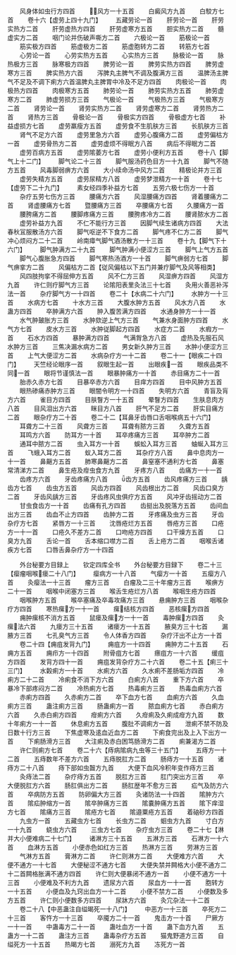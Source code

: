 <!-- { "loadSidebar": true } -->
　　风身体如虫行方四首
　　风方一十五首
　　白癜风方九首
　　白駮方七首
　　卷十六【虚劳上四十九门】
　　五藏劳论一首
　　肝劳论一首
　　肝劳实热方二首
　　肝劳虚热方四首
　　肝劳虚寒方五首
　　胆实热方二首
　　髓虚实方二首
　　咽门论并伤破声嘶方二首
　　六极论一首
　　筋极论一首
　　筋实极方四首
　　筋虚极方二首
　　筋虚胞转方二首
　　转筋方七首
　　心劳论一首
　　心劳实热方五首
　　心实热方三首
　　脉极论一首
　　脉热极方三首
　　脉寒极方四首
　　脾劳论一首
　　脾劳实热方四首
　　脾劳虚寒方三首
　　脾实热方六首
　　泻脾丸主脾气不调及腹满方三首
　　温脾汤主脾气不足及不调下痢方六首温脾丸主脾胃中冷及不足方四首
　　肉极论一首
　　肉极热方四首
　　肉极寒方五首
　　肺劳论一首
　　肺劳实热方五首
　　肺劳虚寒方二首
　　肺虚劳损方三首
　　气极论一首
　　气极热方三首
　　气极寒方二首
　　肾劳论一首
　　肾劳实热方二首
　　肾劳虚寒方二首
　　肾劳热方二首
　　肾热方三首
　　骨极论一首
　　骨极实方四首
　　骨极虚方七首
　　补益虚损方七首
　　虚劳羸瘦方五首
　　虚劳食不生肌肤方三首
　　长肌肤方三首
　　肾气不足方六首
　　虚劳里急方六首
　　虚劳心腹痛方二首
　　虚劳偏枯方一首
　　虚劳骨热方二首
　　虚劳虚烦不得眠方八首
　　病后不得眠方二首
　　虚劳百病方五首
　　虚劳隂萎方七首
　　虚劳小便利方五首
　　卷十八【脚气上十二门】
　　脚气论二十三首
　　脚气服汤药色目方一十九首
　　脚气不随方五首
　　风毒脚弱痹方六首
　　大小续命汤中风方二首
　　精极论并方三首
　　虚劳失精方五首
　　虚劳尿精方八首
　　虚劳梦泄精方一十首
　　卷十七【虚劳下二十九门】
　　素女经四季补益方七首
　　五劳六极七伤方一十首
　　杂疗五劳七伤方三首
　　腰痛方六首
　　风湿腰痛方四首
　　肾着腰痛方二首
　　肾虚腰痛方七首
　　暨腰痛方三首
　　卒腰痛方七首
　　久腰痛方一首
　　腰胯痛方二首
　　腰脚疼痛方三首
　　腰胯疼冷方二首
　　腰肾脓水方二首
　　虚劳补益方九首
　　不仁不能行方三首
　　因脚气续生诸病方四首
　　大法春秋冝服散汤方六首
　　脚气呕逆不下食方二首
　　脚气疼不仁方二首
　　脚气冲心烦闷方二十二首
　　岭南瘴气脚气酒汤散方一十三首
　　卷十九【脚气下十六门】
　　脚气肿满方二十九首
　　脚气肿满小便涩方三首
　　脚气上气方五首
　　脚气心腹胀急方四首
　　脚气寒热汤酒方一十首
　　脚气痹弱方七首
　　脚气痹挛方二首
　　风偏枯方二首【従风偏枯以下五门并兼疗脚气及风等相类】
　　风四肢拘挛不得屈伸方五首
　　风不仁方三首
　　风湿痹方四首
　　风湿方九首
　　许仁则疗脚气方三首
　　论隂阳表里灸法三十七首
　　灸用火善恶补泻法一首
　　杂疗脚气方一十四首
　　卷二十【水病二十六门】
　　水肿方一十三首
　　水病方七首
　　十水方三首
　　大腹水肿方五首
　　风水方八首
　　水蛊方四首
　　卒肿满方六首
　　肿入腹苦满方四首
　　水通身肿方一十一首
　　水气肿皷胀方三首
　　水肿欬逆上气方三首
　　气兼水身面肿方四首
　　水气方七首
　　皮水方三首
　　水肿従脚起方四首
　　水症方二首
　　水瘕方一首
　　石水方四首
　　暴肿满方四首
　　气满胷急方八首
　　虚热及先服石风水肿方三首
　　三焦决漏水病方二首
　　男女新久肿方三首
　　水肿小便涩方三首
　　上气大便涩方二首
　　水病杂疗方一十二首
　　卷二十一【眼疾二十四门】
　　天竺经论眼序一首
　　叙眼生起一首
　　出眼疾一首
　　眼疾品类不同一首
　　眼将节谨慎法一首
　　眼暴肿痛方一十首
　　赤目痛方二十一首
　　胎赤久赤方七首
　　目暴卒赤方六首
　　目痒方四首
　　目中风肿方五首
　　眼热碜痛赤肿方三首
　　眼闇令明方一十四首
　　失明方六首
　　青盲及肓方六首
　　雀目方四首
　　目肤瞖方一十五首
　　晕瞖方四首
　　生肤息肉方八首
　　目风泪出方六首
　　眯目方八首
　　肝气不足方二首
　　肝实目痛方二首
　　眼杂疗方二十首
　　卷二十二【耳鼻牙齿唇口舌咽喉病五十六门】
　　耳聋方二十三首
　　风聋方三首
　　耳聋有脓方三首
　　久聋方五首
　　耳鸣方六首
　　防耳方一十首
　　耳卒疼痛方三首
　　耳卒肿方二首
　　通耳中脓方二首
　　虫入耳方一十首
　　蜈蚣入耳方三首
　　蚰蜒入耳方三首
　　飞蛾入耳方二首
　　蚁入耳方二首
　　耳杂疗方八首
　　鼻中息肉方一十一首
　　鼻齆方五首
　　肺寒鼻齆方二首
　　鼻窒塞不通利方七首
　　鼻塞常清涕方二首
　　鼻生疮及疳虫食方九首
　　牙疼方八首
　　齿痛方一十一首
　　齿疼方六首
　　牙齿疼痛方八首
　　齿方五首
　　齿风疼痛方三首
　　龋齿方七首
　　齿虫方五首
　　风齿方四首
　　风齿根出方二首
　　风齿口臭方二首
　　牙齿风龋方三首
　　牙齿疼风虫俱疗方五首
　　风冲牙齿摇动方二首
　　甘虫食齿方一十首
　　齿痛有孔方四首
　　齿挺出及脱落方五首
　　齿间血出方三首
　　齿血不止方四首
　　齿肿方二首
　　牙疼痛及虫方三首
　　牙齿杂疗方七首
　　紧唇方一十三首
　　沈唇疮烂方五首
　　唇疮方三首
　　口疮方一十一首
　　口疮久不差方二首
　　口吻疮方四首
　　口干燥方五首
　　口臭方九首
　　舌论一首
　　舌本缩口噤方二首
　　舌上疮方二首
　　咽喉舌诸疾方七首
　　口唇舌鼻杂疗方一十四首













　　外台秘要方目録上
　　钦定四库全书
　　外台秘要方目録下
　　卷二十三【瘿瘤咽喉瘘二十八门】
　　瘿病方一十八首
　　气瘿方一十首
　　五瘿方八首
　　灸瘿法一十三首
　　瘤方三首
　　白瘤及二三十年瘤方三首
　　喉痹方二十一首
　　咽喉中闭塞方三首
　　喉舌生疮烂方八首
　　喉咽生疮方四首
　　咽喉肿方五首
　　喉卒塞痛及卒毒攻痛方三首
　　悬痈肿方三首
　　咽喉杂疗方四首
　　寒热瘰方一十一首
　　瘰结核方四首
　　恶核瘰方四首
　　痈肿瘰核不消方五首
　　鼠瘘及瘰方一十一首
　　毒肿瘰方四首
　　灸瘰法六首
　　九瘘方三十五首
　　诸瘘方一十五首
　　腋臭方三十七首
　　漏腋方三首
　　七孔臭气方三首
　　令人体香方四首
　　杂疗汗出不止方一十首
　　卷二十四【痈疽发背九门】
　　痈疽方一十四首
　　痈肿方二十五首
　　石痈方五首
　　痈疖方一十四首
　　附骨疽方七首
　　瘭疽方一十六首
　　缓疽方四首
　　发背方四十一首
　　痈疽发背杂疗方二十六首
　　卷二十五【痢三十三门】
　　水糓痢方一十首
　　水痢方六首
　　久水痢不差肠垢方四首
　　冷痢方二十二首
　　冷痢食不消下方六首
　　白痢方八首
　　重下方六首
　　卒暴冷下部疼闷方二首
　　冷热痢方七首
　　热毒痢方三首
　　热毒血痢方六首
　　赤痢方四首
　　久赤痢方二首
　　卒下血方七首
　　血痢方六首
　　久血痢方三首
　　蛊注痢方三首
　　肠蛊痢方一首
　　脓血痢方七首
　　赤白痢方六首
　　久赤白痢方四首
　　疳痢方六首
　　久疳痢及久痢成疳方九首
　　数十年痢方一十一首
　　休息痢方五首
　　腹肚不调痢方一首
　　泄痢不禁不防及日数十行方三首
　　下焦虚寒及逺血近血方二首
　　下痢食完出及上入下出方一首
　　下痢肠滑方三首
　　大注痢及赤白困笃肠滑方二首
　　痢兼渴方二首
　　许仁则痢方七首
　　卷二十六【痔病隂病九虫等三十五门】
　　五痔方一十二首
　　五痔数年不差方六首
　　五痔脱肛方二首
　　肠痔方一十五首
　　诸痔方二十八首
　　痔下部如虫齧方九首
　　大便下血风冷积年变作痔方三首
　　灸痔法二首
　　杂疗痔方五首
　　脱肛方三首
　　肛门突出方三首
　　卒大便脱肛方六首
　　肠肛俱出方二首
　　肠肛歴年不愈方三首
　　疝气及防方六首
　　卒病防方五首
　　防卵偏大方三首
　　灸诸防法一十四首
　　隂肿方六首
　　隂疝肿缩方一首
　　隂卒肿痛方三首
　　隂嚢肿痛方五首
　　隂下痒湿方七首
　　隂痛方三首
　　隂疮方七首
　　隂邉粟疮方五首
　　着硇砂方四首
　　九虫方一首
　　五藏虫方七首
　　长虫方二首
　　蛔虫方九首
　　寸白方一十九首
　　蛲虫方六首
　　三虫方七首
　　杂疗虫方三首
　　卷二十七【淋并大小便难病二十七门】
　　诸淋方三十五首
　　五淋方三首
　　石淋方一十六首
　　血淋方五首
　　小便赤色如红方三首
　　热淋方三首
　　劳淋方三首
　　气淋方五首
　　膏淋方二首
　　许仁则淋方二首
　　大便难方六首
　　大便不通方一十七首
　　大便秘涩不通方七首
　　大便失禁并闗格大小便不通方二十二首闗格胀满不通方四首
　　许仁则大便暴闭不通方一首
　　小便不通方一十三首
　　小便难及不利方九首
　　遗尿方六首
　　尿血方一十一首
　　胞转方一十五首
　　小便血及九窍出血方一十二首
　　小便不禁方二首
　　小便数及多方五首
　　许仁则小便数多方四首
　　尿牀方六首
　　灸宂杂法一十二首
　　卷二十八【中恶蛊注自缢暍死一十八门】
　　中恶方一十三首
　　卒死方二十三首
　　客忤方一十三首
　　卒魇方二十一首
　　鬼击方一十首
　　尸厥方一十一首
　　中蛊毒方二十一首
　　蛊吐血方一十首
　　蛊下血方九首
　　五蛊方一十二首
　　蛊注方三首
　　蛊毒杂疗方五首
　　猫鬼野道方三首
　　自缢死方一十五首
　　热暍方七首
　　溺死方九首
　　冻死方一首
